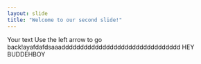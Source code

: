```yaml
---
layout: slide
title: "Welcome to our second slide!"
---
```

Your text
Use the left arrow to go back!ayafdafdsaaadddddddddddddddddddddddddddddddd
HEY BUDDEHBOY

